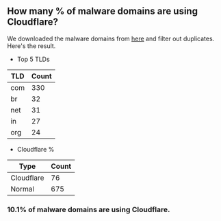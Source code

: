 ## How many % of malware domains are using Cloudflare?


We downloaded the malware domains from [here](https://urlhaus.abuse.ch) and filter out duplicates.
Here's the result.


[//]: # (start replacement)


- Top 5 TLDs

| TLD | Count |
| --- | --- |
| com | 330 |
| br | 32 |
| net | 31 |
| in | 27 |
| org | 24 |


- Cloudflare %

| Type | Count |
| --- | --- |
| Cloudflare | 76 |
| Normal | 675 |


### 10.1% of malware domains are using Cloudflare.